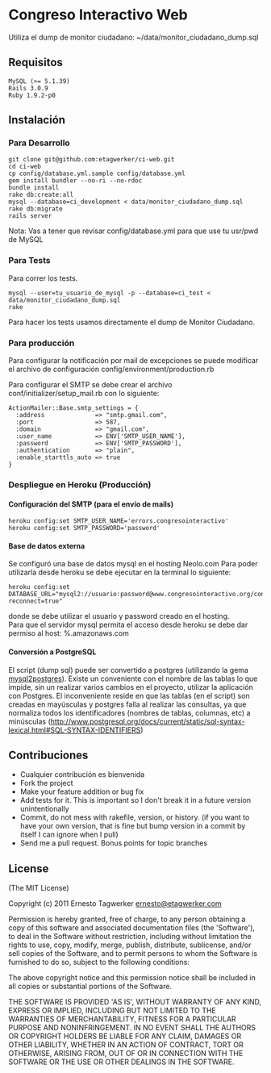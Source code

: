 # Congreso Interactivo Web

Utiliza el dump de monitor ciudadano: ~/data/monitor_ciudadano_dump.sql

## Requisitos

    MySQL (>= 5.1.39)
    Rails 3.0.9
    Ruby 1.9.2-p0

## Instalación

### Para Desarrollo

    git clone git@github.com:etagwerker/ci-web.git
    cd ci-web
    cp config/database.yml.sample config/database.yml
    gem install bundler --no-ri --no-rdoc
    bundle install
    rake db:create:all
    mysql --database=ci_development < data/monitor_ciudadano_dump.sql
    rake db:migrate
    rails server

Nota: Vas a tener que revisar config/database.yml para que use tu usr/pwd de MySQL

### Para Tests

Para correr los tests.

    mysql --user=tu_usuario_de_mysql -p --database=ci_test < data/monitor_ciudadano_dump.sql
    rake

Para hacer los tests usamos directamente el dump de Monitor Ciudadano.

### Para producción

Para configurar la notificación por mail de excepciones se puede modificar el archivo de configuración
config/environment/production.rb

Para configurar el SMTP se debe crear el archivo conf/initializer/setup_mail.rb con lo siguiente:

    ActionMailer::Base.smtp_settings = {
      :address              => "smtp.gmail.com",
      :port                 => 587,
      :domain               => "gmail.com",
      :user_name            => ENV['SMTP_USER_NAME'],
      :password             => ENV['SMTP_PASSWORD'],
      :authentication       => "plain",
      :enable_starttls_auto => true
    }

### Despliegue en Heroku (Producción)

#### Configuración del SMTP (para el envío de mails)

```
heroku config:set SMTP_USER_NAME='errors.congresointeractivo' 
heroku config:set SMTP_PASSWORD='password'
```

#### Base de datos externa

Se configuró una base de datos mysql en el hosting Neolo.com
Para poder utilizarla desde heroku se debe ejecutar en la terminal lo siguiente:

``` 
heroku config:set DATABASE_URL="mysql2://usuario:password@www.congresointeractivo.org/congreso_interactivo?reconnect=true"

```

donde se debe utilizar el usuario y password creado en el hosting.  
Para que el servidor mysql permita el acceso desde heroku se debe dar permiso al host: %.amazonaws.com

#### Conversión a PostgreSQL

El script (dump sql) puede ser convertido a postgres (utilizando la gema [mysql2postgres](https://github.com/maxlapshin/mysql2postgres)). 
Existe un conveniente con el nombre de las tablas lo que impide, sin un realizar varios cambios en el proyecto, utilizar la aplicación con Postgres.  El inconveniente reside en que las tablas (en el script) son creadas en mayúsculas y postgres falla al realizar las consultas, ya que normaliza todos los identificadores (nombres de tablas, columnas, etc) a minúsculas (http://www.postgresql.org/docs/current/static/sql-syntax-lexical.html#SQL-SYNTAX-IDENTIFIERS)  

## Contribuciones

* Cualquier contribución es bienvenida
* Fork the project
* Make your feature addition or bug fix
* Add tests for it. This is important so I don't break it in a
  future version unintentionally
* Commit, do not mess with rakefile, version, or history.
  (if you want to have your own version, that is fine but
   bump version in a commit by itself I can ignore when I pull)
* Send me a pull request. Bonus points for topic branches

## License

(The MIT License)

Copyright (c) 2011 Ernesto Tagwerker <ernesto@etagwerker.com>

Permission is hereby granted, free of charge, to any person obtaining
a copy of this software and associated documentation files (the
'Software'), to deal in the Software without restriction, including
without limitation the rights to use, copy, modify, merge, publish,
distribute, sublicense, and/or sell copies of the Software, and to
permit persons to whom the Software is furnished to do so, subject to
the following conditions:

The above copyright notice and this permission notice shall be
included in all copies or substantial portions of the Software.

THE SOFTWARE IS PROVIDED 'AS IS', WITHOUT WARRANTY OF ANY KIND,
EXPRESS OR IMPLIED, INCLUDING BUT NOT LIMITED TO THE WARRANTIES OF
MERCHANTABILITY, FITNESS FOR A PARTICULAR PURPOSE AND NONINFRINGEMENT.
IN NO EVENT SHALL THE AUTHORS OR COPYRIGHT HOLDERS BE LIABLE FOR ANY
CLAIM, DAMAGES OR OTHER LIABILITY, WHETHER IN AN ACTION OF CONTRACT,
TORT OR OTHERWISE, ARISING FROM, OUT OF OR IN CONNECTION WITH THE
SOFTWARE OR THE USE OR OTHER DEALINGS IN THE SOFTWARE.

